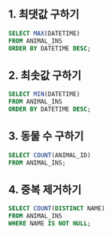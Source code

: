 ## 1. 최댓값 구하기

```sql
SELECT MAX(DATETIME)
FROM ANIMAL_INS
ORDER BY DATETIME DESC;
```

## 2. 최솟값 구하기

```sql
SELECT MIN(DATETIME)
FROM ANIMAL_INS
ORDER BY DATETIME DESC;
```

## 3. 동물 수 구하기

```sql
SELECT COUNT(ANIMAL_ID)
FROM ANIMAL_INS;
```

## 4. 중복 제거하기

```sql
SELECT COUNT(DISTINCT NAME)
FROM ANIMAL_INS
WHERE NAME IS NOT NULL;
```